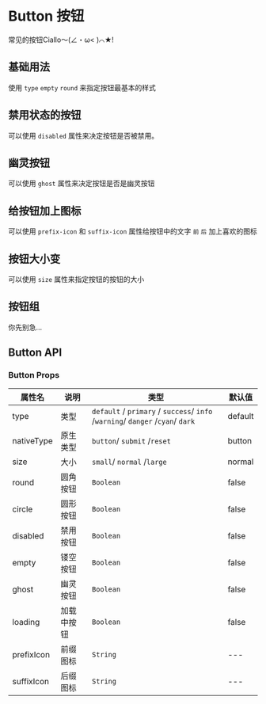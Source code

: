 # Button 按钮

常见的按钮Ciallo～(∠・ω< )⌒★!

## 基础用法

使用 `type` `empty` `round` 来指定按钮最基本的样式

<demo
src="./src/basic.vue"
title="type取值一共有8种噢 , 1,2,3,4,5,6,7...还一种被藏了起来"
/>

## 禁用状态的按钮

可以使用 `disabled` 属性来决定按钮是否被禁用。

<demo
src="./src/disabled.vue"
title="disabled是一个布尔值，因此你可以触发简写"
/>

## 幽灵按钮

可以使用 `ghost` 属性来决定按钮是否是幽灵按钮
<demo
src="./src/ghost.vue"
title="ghost也可以触发简写"
/>

## 给按钮加上图标

可以使用 `prefix-icon` 和 `suffix-icon` 属性给按钮中的文字 `前` `后` 加上喜欢的图标
<demo
src="./src/icon.vue"
title="当然，如果没有文字的话，他就是一个纯图标按钮了"
/>

## 按钮大小变

可以使用 `size` 属性来指定按钮的按钮的大小
<demo
src="./src/size.vue"
title="取值有 large normal small 三种"
/>

## 按钮组

你先别急...

## Button API

### Button Props

| 属性名        | 说明    | 类型                                                                             | 默认值     |
|------------|-------|--------------------------------------------------------------------------------|---------|
| type       | 类型    | `default` / `primary` / `success`/ `info` /`warning`/ `danger` /`cyan`/ `dark` | default |
| nativeType | 原生类型  | `button`/ `submit` /`reset`                                                    | button  |
| size       | 大小    | `small`/ `normal` /`large`                                                     | normal  |
| round      | 圆角按钮  | `Boolean`                                                                      | false   |
| circle     | 圆形按钮  | `Boolean`                                                                      | false   |
| disabled   | 禁用按钮  | `Boolean`                                                                      | false   |
| empty      | 镂空按钮  | `Boolean`                                                                      | false   |
| ghost      | 幽灵按钮  | `Boolean`                                                                      | false   |
| loading    | 加载中按钮 | `Boolean`                                                                      | false   |
| prefixIcon | 前缀图标  | `String`                                                                       | ---     |
| suffixIcon | 后缀图标  | `String`                                                                       | ---     |

